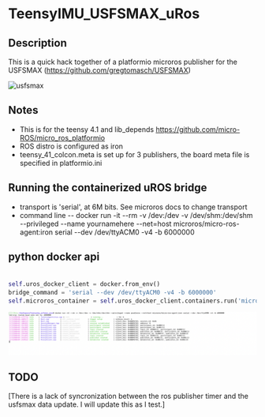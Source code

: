 # TeensyIMU_USFSMAX_uRos

## Description

This is a quick hack together of a platformio microros publisher for the USFSMAX (https://github.com/gregtomasch/USFSMAX)

<img src="resources/IMG_4556.png" alt="usfsmax" width="200"/>

## Notes

- This is for the teensy 4.1 and lib_depends https://github.com/micro-ROS/micro_ros_platformio
- ROS distro is configured as iron
- teensy_41_colcon.meta is set up for 3 publishers, the board meta file is specified in platformio.ini

## Running the containerized uROS bridge

- transport is 'serial', at 6M bits. See microros docs to change transport
- command line -- docker run -it --rm -v /dev:/dev -v /dev/shm:/dev/shm --privileged --name yournamehere --net=host microros/micro-ros-agent:iron serial --dev /dev/ttyACM0 -v4 -b 6000000

## python docker api

```python

self.uros_docker_client = docker.from_env()
bridge_command = 'serial --dev /dev/ttyACM0 -v4 -b 6000000'
self.microros_container = self.uros_docker_client.containers.run('microros/micro-ros-agent:iron',volumes=['/dev:/dev', '/dev/shm:/dev/shm'],privileged=True,remove=True,name='yournamehere',network_mode='host',detach=True,command=bridge_command)

```
<img src="resources/docker_output.png" alt="usfsmax" width="600"/>

## TODO

[There is a lack of syncronization between the ros publisher timer and the usfsmax data update. I will update this as I test.]
